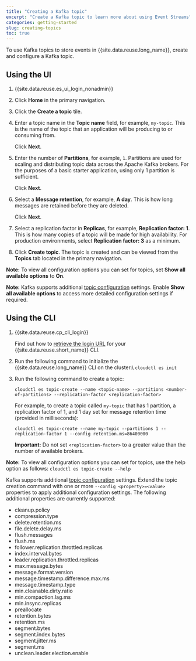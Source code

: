 ```yaml
---
title: "Creating a Kafka topic"
excerpt: "Create a Kafka topic to learn more about using Event Streams"
categories: getting-started
slug: creating-topics
toc: true
---
```


To use Kafka topics to store events in {{site.data.reuse.long_name}}, create and configure a Kafka topic.

## Using the UI

1. {{site.data.reuse.es_ui_login_nonadmin}}
2. Click **Home** in the primary navigation.
3. Click the **Create a topic** tile.
4. Enter a topic name in the **Topic name** field, for example, `my-topic`.
   This is the name of the topic that an application will be producing to or consuming from.

   Click **Next**.
5. Enter the number of **Partitions**, for example, `1`.
   Partitions are used for scaling and distributing topic data across the Apache Kafka brokers.
   For the purposes of a basic starter application, using only 1 partition is sufficient.

   Click **Next**.
6. Select a **Message retention**,  for example,  **A day**.
   This is how long messages are retained before they are deleted.

   Click **Next**.
7. Select a replication factor in **Replicas**,  for example, **Replication factor: 1**.
   This is how many copies of a topic will be made for high availability. For production environments, select **Replication factor: 3** as a minimum.

8. Click **Create topic**. The topic is created and can be viewed from the **Topics** tab located in the primary navigation.

**Note:** To view all configuration options you can set for topics, set **Show all available options** to **On**.

**Note:** Kafka supports additional [topic configuration](https://kafka.apache.org/28/documentation/#topicconfigs) settings. Enable **Show all available options** to access more detailed configuration settings if required.

## Using the CLI

1. {{site.data.reuse.cp_cli_login}}

   Find out how to [retrieve the login URL](../logging-in) for your {{site.data.reuse.short_name}} CLI.

2. Run the following command to initialize the {{site.data.reuse.long_name}} CLI on the cluster:\\
   `cloudctl es init`

3. Run the following command to create a topic:

   `cloudctl es topic-create --name <topic-name> --partitions <number-of-partitions> --replication-factor <replication-factor>`

   For example, to create a topic called `my-topic` that has 1 partition, a replication factor of 1, and 1 day set for message retention time (provided in milliseconds):

   `cloudctl es topic-create --name my-topic --partitions 1 --replication-factor 1 --config retention.ms=86400000`

   **Important:** Do not set `<replication-factor>` to a greater value than the number of available brokers.


**Note:** To view all configuration options you can set for topics, use the help option as follows: `cloudctl es topic-create --help`

Kafka supports additional [topic configuration](https://kafka.apache.org/28/documentation/#topicconfigs) settings. Extend the topic creation command with one or more `--config <property>=<value>` properties to apply additional configuration settings. The following additional properties are currently supported:

* cleanup.policy
* compression.type
* delete.retention.ms
* file.delete.delay.ms
* flush.messages
* flush.ms
* follower.replication.throttled.replicas
* index.interval.bytes
* leader.replication.throttled.replicas
* max.message.bytes
* message.format.version
* message.timestamp.difference.max.ms
* message.timestamp.type
* min.cleanable.dirty.ratio
* min.compaction.lag.ms
* min.insync.replicas
* preallocate
* retention.bytes
* retention.ms
* segment.bytes
* segment.index.bytes
* segment.jitter.ms
* segment.ms
* unclean.leader.election.enable

